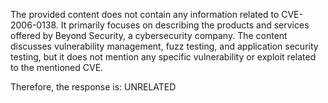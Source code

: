 The provided content does not contain any information related to CVE-2006-0138. It primarily focuses on describing the products and services offered by Beyond Security, a cybersecurity company. The content discusses vulnerability management, fuzz testing, and application security testing, but it does not mention any specific vulnerability or exploit related to the mentioned CVE.

Therefore, the response is: UNRELATED